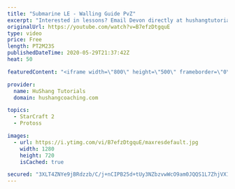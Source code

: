 ```yaml
---
title: "Submarine LE - Walling Guide PvZ"
excerpt: "Interested in lessons? Email Devon directly at hushangtutorials@outlook.com ------------------------------------------------------------------------------------------------------- Want to support HuShang Tutorials directly? Patreon is a website where you can contribute a monthly donation that will help"
originalUrl: https://youtube.com/watch?v=B7efzDtgquE
type: video
price: Free
length: PT2M23S
publishedDateTime: 2020-05-29T21:37:42Z
heat: 50

featuredContent: "<iframe width=\"800\" height=\"500\" frameborder=\"0\" src=\"https://www.youtube.com/embed/B7efzDtgquE\" allow=\"accelerometer; autoplay; encrypted-media; gyroscope; picture-in-picture\" allowfullscreen></iframe>"

provider:
  name: HuShang Tutorials
  domain: hushangcoaching.com

topics:
  - StarCraft 2
  - Protoss

images:
  - url: https://i.ytimg.com/vi/B7efzDtgquE/maxresdefault.jpg
    width: 1280
    height: 720
    isCached: true

secured: "3XLT4ZNYe9jBRdzzb/C/j+nCIPB25d+tUy3NZbzvwWcO9am0JQQS1L7ZhjVX11UtzHgepHF3FGAeAj7LBHbvKv5xWHid9Q4rhwWu3ADLPv5ID0qUrxNJgNWn/YaY676iS+hD/d6MQ1gNZUs4q2XOJR4QAbfk+vMSbKxgW68m6vPF31+/YWKI5K2VK9W7g7lI0VDOFkj5ebyV1XIwACKthA7wdIizOsDw5wO6amkimZ/WX80jJlE26OvBire5ASdMr341SPfkTRL3Kr1+GN9xk9LADJiT36yotlXw4QNcKU0lVIMctjLPjyHrgFnkkBUuHXTrckaDnVTsWVJyYfZUdP7H9snqVKN8v3rfFSE5XQmxrH7VJroTtQsh5G1yJaJgsd+75BbzH88zOGXQiE1waXcQWrFVXQdp68uA8jzWdAM=;Yr3pKerg9GsCWxlo0k5ojQ=="
---
```


